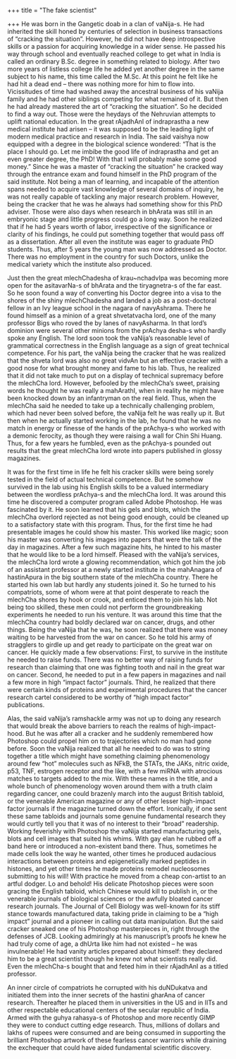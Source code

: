 +++
title = "The fake scientist"

+++
He was born in the Gangetic doab in a clan of vaNija-s. He had inherited
the skill honed by centuries of selection in business transactions of
“cracking the situation”. However, he did not have deep introspective
skills or a passion for acquiring knowledge in a wider sense. He passed
his way through school and eventually reached college to get what in
India is called an ordinary B.Sc. degree in something related to
biology. After two more years of listless college life he added yet
another degree in the same subject to his name, this time called the
M.Sc. At this point he felt like he had hit a dead end – there was
nothing more for him to flow into. Vicissitudes of time had washed away
the ancestral business of his vaNija family and he had other siblings
competing for what remained of it. But then he had already mastered the
art of “cracking the situation”. So he decided to find a way out. Those
were the heydays of the Nehruvian attempts to uplift national education.
In the great rAjadhAnI of indraprastha a new medical institute had
arisen – it was supposed to be the leading light of modern medical
practice and research in India. The said vaishya now equipped with a
degree in the biological science wondered: “That is the place I should
go. Let me imbibe the good life of indraprastha and get an even greater
degree, the PhD\! With that I will probably make some good money.” Since
he was a master of “cracking the situation” he cracked way through the
entrance exam and found himself in the PhD program of the said
institute. Not being a man of learning, and incapable of the attention
spans needed to acquire vast knowledge of several domains of inquiry, he
was not really capable of tackling any major research problem. However,
being the cracker that he was he always had something show for this PhD
adviser. Those were also days when research in bhArata was still in an
embryonic stage and little progress could go a long way. Soon he
realized that if he had 5 years worth of labor, irrespective of the
significance or clarity of his findings, he could put something together
that would pass off as a dissertation. After all even the institute was
eager to graduate PhD students. Thus, after 5 years the young man was
now addressed as Doctor. There was no employment in the country for such
Doctors, unlike the medical variety which the institute also produced.

Just then the great mlechChadesha of krau\~nchadvIpa was becoming more
open for the asitavarNa-s of bhArata and the tiryagnetra-s of the far
east. So he soon found a way of converting his Doctor degree into a visa
to the shores of the shiny mlechChadesha and landed a job as a
post-doctoral fellow in an Ivy league school in the nagara of
navyAshrama. There he found himself as a minion of a great shvetatvacha
lord, one of the many professor Bigs who roved the by lanes of
navyAsharma. In that lord’s dominion were several other minions from the
prAchya desha-s who hardly spoke any English. The lord soon took the
vaNija’s reasonable level of grammatical correctness in the English
language as a sign of great technical competence. For his part, the
vaNija being the cracker that he was realized that the shveta lord was
also no great vidvAn but an effective cracker with a good nose for what
brought money and fame to his lab. Thus, he realized that it did not
take much to put on a display of technical supremacy before the mlechCha
lord. However, befooled by the mlechCha’s sweet, praising words he
thought he was really a mahArathI, when in reality he might have been
knocked down by an infantryman on the real field. Thus, when the
mlechCha said he needed to take up a technically challenging problem,
which had never been solved before, the vaNija felt he was really up it.
But then when he actually started working in the lab, he found that he
was no match in energy or finesse of the hands of the prAchya-s who
worked with a demonic ferocity, as though they were raising a wall for
Chin Shi Huang. Thus, for a few years he fumbled, even as the prAchya-s
pounded out results that the great mlechCha lord wrote into papers
published in glossy magazines.

It was for the first time in life he felt his cracker skills were being
sorely tested in the field of actual technical competence. But he
somehow survived in the lab using his English skills to be a valued
intermediary between the wordless prAchya-s and the mlechCha lord. It
was around this time he discovered a computer program called Adobe
Photoshop. He was fascinated by it. He soon learned that his gels and
blots, which the mlechCha overlord rejected as not being good enough,
could be cleaned up to a satisfactory state with this program. Thus, for
the first time he had presentable images he could show his master. This
worked like magic; soon his master was converting his images into papers
that were the talk of the day in magazines. After a few such magazine
hits, he hinted to his master that he would like to be a lord himself.
Pleased with the vaNija’s services, the mlechCha lord wrote a glowing
recommendation, which got him the job of an assistant professor at a
newly started institute in the mahAnagara of hastinApura in the big
southern state of the mlechCha country. There he started his own lab but
hardly any students joined it. So he turned to his compatriots, some of
whom were at that point desperate to reach the mlechCha shores by hook
or crook, and enticed them to join his lab. Not being too skilled, these
men could not perform the groundbreaking experiments he needed to run
his venture. It was around this time that the mlechCha country had
boldly declared war on cancer, drugs, and other things. Being the vaNija
that he was, he soon realized that there was money waiting to be
harvested from the war on cancer. So he told his army of stragglers to
girdle up and get ready to participate on the great war on cancer. He
quickly made a few observations: First, to survive in the institute he
needed to raise funds. There was no better way of raising funds for
research than claiming that one was fighting tooth and nail in the great
war on cancer. Second, he needed to put in a few papers in magazines and
nail a few more in high “impact factor” journals. Third, he realized
that there were certain kinds of proteins and experimental procedures
that the cancer research cartel considered to be worthy of “high impact
factor” publications.

Alas, the said vaNija’s ramshackle army was not up to doing any research
that would break the above barriers to reach the realms of
high-impact-hood. But he was after all a cracker and he suddenly
remembered how Photoshop could propel him on to trajectories which no
man had gone before. Soon the vaNija realized that all he needed to do
was to string together a title which might have something claiming
phenomenology around few “hot” molecules such as NFkB, the STATs, the
JAKs, nitric oxide, p53, TNF, estrogen receptor and the like, with a few
miRNA with atrocious matches to targets added to the mix. With these
names in the title, and a whole bunch of phenomenology woven around them
with a truth claim regarding cancer, one could brazenly march into the
august British tabloid, or the venerable American magazine or any of
other lesser high-impact factor journals if the magazine turned down the
effort. Ironically, if one sent these same tabloids and journals some
genuine fundamental research they would curtly tell you that it was of
no interest to their “broad” readership. Working feverishly with
Photoshop the vaNija started manufacturing gels, blots and cell images
that suited his whims. With gay elan he rubbed off a band here or
introduced a non-existent band there. Thus, sometimes he made cells look
the way he wanted, other times he produced audacious interactions
between proteins and epigenetically marked peptides in histones, and yet
other times he made proteins remodel nucleosomes submitting to his
will\! With practice he moved from a cheap con-artist to an artful
dodger. Lo and behold\! His delicate Photoshop pieces were soon gracing
the English tabloid, which Chinese would kill to publish in, or the
venerable journals of biological sciences or the awfully bloated cancer
research journals. The Journal of Cell Biology was well-known for its
stiff stance towards manufactured data, taking pride in claiming to be a
“high impact” journal and a pioneer in calling out data manipulation.
But the said cracker sneaked one of his Photoshop masterpieces in, right
through the defenses of JCB. Looking admiringly at his manuscript’s
proofs he knew he had truly come of age, a dhUrta like him had not
existed – he was invulnerable\! He had vanity articles prepared about
himself: they declared him to be a great scientist though he knew not
what scientists really did. Even the mlechCha-s bought that and feted
him in their rAjadhAnI as a titled professor.

An inner circle of compatriots he corrupted with his duNDukatva and
initiated them into the inner secrets of the hastini gharAna of cancer
research. Thereafter he placed them in universities in the US and in
IITs and other respectable educational centers of the secular republic
of India. Armed with the guhya rahasya-s of Photoshop and more recently
GIMP they were to conduct cutting edge research. Thus, millions of
dollars and lakhs of rupees were consumed and are being consumed in
supporting the brilliant Photoshop artwork of these fearless cancer
warriors while draining the exchequer that could have aided fundamental
scientific discovery.
